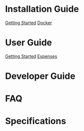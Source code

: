 # Installation Guide

[Getting Started](https://github.com/opensourcepos/opensourcepos/wiki/DOCS-USERS-Getting-Started-installations#local-docker-install)
[Docker](https://github.com/opensourcepos/opensourcepos/wiki/DOCS-USERS-Extras-for-Docker-cloud-maintenance)

# User Guide

[Getting Started](https://github.com/opensourcepos/opensourcepos/wiki/DOCS-USERS-Getting-Started-usage)
[Expenses](https://github.com/opensourcepos/opensourcepos/wiki/DOCS-USERS-Expenses)

# Developer Guide

# FAQ

# Specifications


